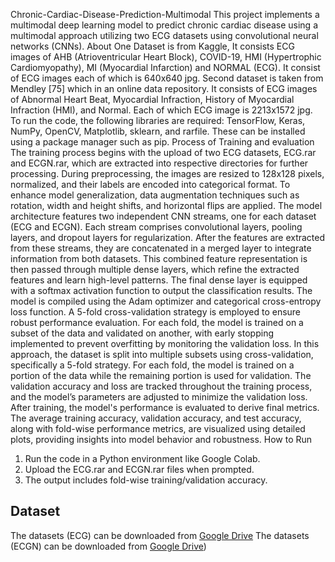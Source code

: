 Chronic-Cardiac-Disease-Prediction-Multimodal
This project implements a multimodal deep learning model to predict chronic cardiac disease using a multimodal approach utilizing two ECG datasets using convolutional neural networks (CNNs). 
About
One Dataset is from Kaggle, It consists ECG images of AHB (Atrioventricular Heart Block), COVID-19, HMI (Hypertrophic Cardiomyopathy), MI (Myocardial Infarction) and NORMAL (ECG). It consist of ECG images each of which is 640x640 jpg. Second dataset is taken from Mendley [75] which in an online data repository. It consists of ECG images of Abnormal Heart Beat, Myocardial Infraction, History of Myocardial Infraction (HMI), and Normal. Each of which ECG image is 2213x1572 jpg.
To run the code, the following libraries are required: TensorFlow, Keras, NumPy, OpenCV, Matplotlib, sklearn, and rarfile. These can be installed using a package manager such as pip.
Process of Training and evaluation
The training process begins with the upload of two ECG datasets, ECG.rar and ECGN.rar, which are extracted into respective directories for further processing. During preprocessing, the images are resized to 128x128 pixels, normalized, and their labels are encoded into categorical format. To enhance model generalization, data augmentation techniques such as rotation, width and height shifts, and horizontal flips are applied. The model architecture features two independent CNN streams, one for each dataset (ECG and ECGN). Each stream comprises convolutional layers, pooling layers, and dropout layers for regularization. After the features are extracted from these streams, they are concatenated in a merged layer to integrate information from both datasets. This combined feature representation is then passed through multiple dense layers, which refine the extracted features and learn high-level patterns. The final dense layer is equipped with a softmax activation function to output the classification results. The model is compiled using the Adam optimizer and categorical cross-entropy loss function. 
A 5-fold cross-validation strategy is employed to ensure robust performance evaluation. For each fold, the model is trained on a subset of the data and validated on another, with early stopping implemented to prevent overfitting by monitoring the validation loss. In this approach, the dataset is split into multiple subsets using cross-validation, specifically a 5-fold strategy. For each fold, the model is trained on a portion of the data while the remaining portion is used for validation. The validation accuracy and loss are tracked throughout the training process, and the model’s parameters are adjusted to minimize the validation loss.  After training, the model's performance is evaluated to derive final metrics. The average training accuracy, validation accuracy, and test accuracy, along with fold-wise performance metrics, are visualized using detailed plots, providing insights into model behavior and robustness.
How to Run
1.	Run the code in a Python environment like Google Colab.
2.	Upload the ECG.rar and ECGN.rar files when prompted.
3.	The output includes fold-wise training/validation accuracy.

## Dataset
The datasets (ECG) can be downloaded from [Google Drive](https://drive.google.com/file/d/1O9XmNuA3larR6leXRWuhAWku_txy0W13/view?usp=sharing)
The datasets (ECGN) can be downloaded from [Google Drive](https://drive.google.com/file/d/1askWgdTP9Ed_Kd-fYBX_QvOxy6Hvlt5C/view?usp=sharing))
